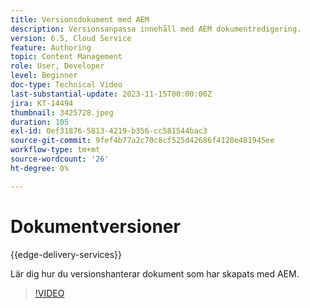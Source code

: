 ```yaml
---
title: Versionsdokument med AEM
description: Versionsanpassa innehåll med AEM dokumentredigering.
version: 6.5, Cloud Service
feature: Authoring
topic: Content Management
role: User, Developer
level: Beginner
doc-type: Technical Video
last-substantial-update: 2023-11-15T00:00:00Z
jira: KT-14494
thumbnail: 3425728.jpeg
duration: 105
exl-id: 0ef31876-5813-4219-b356-cc581544bac3
source-git-commit: 9fef4b77a2c70c8cf525d42686f4120e481945ee
workflow-type: tm+mt
source-wordcount: '26'
ht-degree: 0%

---
```


# Dokumentversioner

{{edge-delivery-services}}

Lär dig hur du versionshanterar dokument som har skapats med AEM.

>[!VIDEO](https://video.tv.adobe.com/v/3425728/?learn=on)
